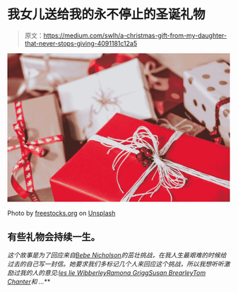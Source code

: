 # 我女儿送给我的永不停止的圣诞礼物

> 原文：<https://medium.com/swlh/a-christmas-gift-from-my-daughter-that-never-stops-giving-4091181c12a5>

![](img/ce3def380e682deb218cc77611c54d48.png)

Photo by [freestocks.org](https://unsplash.com/@freestocks?utm_source=medium&utm_medium=referral) on [Unsplash](https://unsplash.com?utm_source=medium&utm_medium=referral)

## 有些礼物会持续一生。

*这个故事是为了回应来自*[*Bebe Nicholson*](https://medium.com/u/56bba75e2125?source=post_page-----4091181c12a5--------------------------------)*的茁壮挑战，在我人生最艰难的时候给过去的自己写一封信。她要求我们多标记几个人来回应这个挑战，所以我想听听激励过我的人的意见:*[*les lie Wibberley*](https://medium.com/u/46bfb9242fcf?source=post_page-----4091181c12a5--------------------------------)*[*Ramona Grigg*](https://medium.com/u/ce79f3d3e13e?source=post_page-----4091181c12a5--------------------------------)*[*Susan Brearley*](https://medium.com/u/cc0821aee9c1?source=post_page-----4091181c12a5--------------------------------)*[*Tom Chanter*](https://medium.com/u/a310c6d8d670?source=post_page-----4091181c12a5--------------------------------)*和* …***